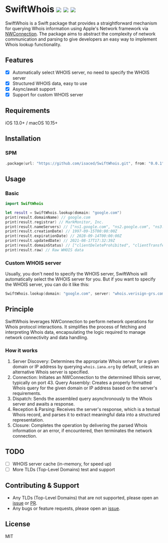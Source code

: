 # SwiftWhois <a href="https://github.com/isaced/SwiftWhois/actions/workflows/test.yml"><img src="https://github.com/isaced/SwiftWhois/actions/workflows/test.yml/badge.svg"></a> <a href="https://swift.org/package-manager/"><img src="https://img.shields.io/badge/SPM-supported-DE5C43.svg?style=flat"></a> <a href="https://raw.githubusercontent.com/isaced/SwiftWhois/master/LICENSE"><img src="https://img.shields.io/badge/license-MIT-black"></a>

SwiftWhois is a Swift package that provides a straightforward mechanism for querying Whois information using Apple's Network framework via [NWConnection](https://developer.apple.com/documentation/network/nwconnection). The package aims to abstract the complexity of network communication and parsing to give developers an easy way to implement Whois lookup functionality.

## Features

- [x] Automatically select WHOIS server, no need to specify the WHOIS server
- [x] Structured WHOIS data, easy to use
- [x] Async/await support
- [x] Support for custom WHOIS server

## Requirements

iOS 13.0+ / macOS 10.15+

## Installation

### SPM

```swift
.package(url: "https://github.com/isaced/SwiftWhois.git", from: "0.0.1")
```

## Usage

### Basic

```swift
import SwiftWhois

let result = SwiftWhois.lookup(domain: "google.com")
print(result.domainName) // google.com
print(result.registrar) // MarkMonitor, Inc.
print(result.nameServers) // ["ns1.google.com", "ns2.google.com", "ns3.google.com", "ns4.google.com"]
print(result.creationDate) // 1997-09-15T00:00:00Z
print(result.expirationDate) // 2028-09-14T00:00:00Z
print(result.updatedDate) // 2021-08-17T17:32:39Z
print(result.domainStatus) // ["clientDeleteProhibited", "clientTransferProhibited", ...]
print(result.raw) // Raw WHOIS data
```

### Custom WHOIS server

Usually, you don't need to specify the WHOIS server, SwiftWhois will automatically select the WHOIS server for you. But if you want to specify the WHOIS server, you can do it like this:

```swift
SwiftWhois.lookup(domain: "google.com", server: "whois.verisign-grs.com")
```

## Principle

SwiftWhois leverages NWConnection to perform network operations for Whois protocol interactions. It simplifies the process of fetching and interpreting Whois data, encapsulating the logic required to manage network connectivity and data handling.

### How it works

1. Server Discovery: Determines the appropriate Whois server for a given domain or IP address by querying `whois.iana.org` by default, unless an alternative Whois server is specified.
2. Connection: Initiates an NWConnection to the determined Whois server, typically on port 43.
   Query Assembly: Creates a properly formatted Whois query for the given domain or IP address based on the server's requirements.
3. Dispatch: Sends the assembled query asynchronously to the Whois server and awaits a response.
4. Reception & Parsing: Receives the server's response, which is a textual Whois record, and parses it to extract meaningful data into a structured representation.
5. Closure: Completes the operation by delivering the parsed Whois information or an error, if encountered, then terminates the network connection.

## TODO

- [ ] WHOIS server cache (in-memory, for speed up)
- [ ] More TLDs (Top-Level Domains) test and support

## Contributing & Support

- Any TLDs (Top-Level Domains) that are not supported, please open an [issue](https://github.com/isaced/SwiftWhois/issues/new) or [PR](https://github.com/isaced/SwiftWhois/pulls).
- Any bugs or feature requests, please open an [issue](https://github.com/isaced/SwiftWhois/issues/new).

## License

MIT

